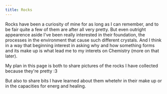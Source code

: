 ```yaml
--- 
title: Rocks 
---
```

 <style> :root {
  --background: hsl(0, 1%, 50%);
  --text: #fff;
  --highlight: hsl(10, 0%, 20%);
}

body {
  background-image: url(images/rock.jpeg);
  background-repeat: repeat;
  background-size: 10em;
}

</style>

Rocks have been a curiosity of mine for as long as I can remember, and to be fair quite a few of them are after all very pretty. But even outright appearence aside I've been really interested in their foundation, the processes in the environment that cause such different crystals. And I think in a way that beginning interest in asking why and how something forms and its make up is what lead me to my interets on Chemistry (more on that later). 

My plan in this page is both to share pictures of the rocks I have collected because they're pretty :3 

But also to share bits I have learned about them whetehr in their make up or in the capacities for energ and healing. 